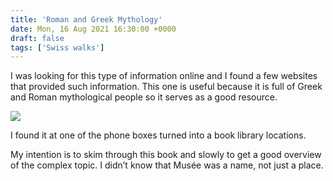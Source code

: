 ```yaml
---
title: 'Roman and Greek Mythology'
date: Mon, 16 Aug 2021 16:30:00 +0000
draft: false
tags: ['Swiss walks']
---
```


I was looking for this type of information online and I found a few websites that provided such information. This one is useful because it is full of Greek and Roman mythological people so it serves as a good resource.

![](https://www.main-vision.com/richard/blog/wp-content/uploads/2021/08/img_7077-768x1024.jpg)

I found it at one of the phone boxes turned into a book library locations.

My intention is to skim through this book and slowly to get a good overview of the complex topic. I didn’t know that Musée was a name, not just a place.